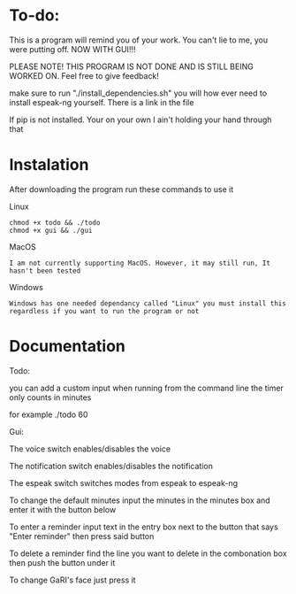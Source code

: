 # To-do:

This is a program will remind you of your work. You can't lie to me, you were putting off. NOW WITH GUI!!!

PLEASE NOTE! THIS PROGRAM IS NOT DONE AND IS STILL BEING WORKED ON. Feel free to give feedback!

make sure to run "./install_dependencies.sh" you will how ever need to install espeak-ng yourself. There is a link in the file 

If pip is not installed. Your on your own I ain't holding your hand through that

Instalation
=========================

After downloading the program run these commands to use it

Linux
```
chmod +x todo && ./todo
chmod +x gui && ./gui
```

MacOS
```
I am not currently supporting MacOS. However, it may still run, It hasn't been tested
```

Windows
```
Windows has one needed dependancy called "Linux" you must install this regardless if you want to run the program or not
```

# Documentation

Todo:

you can add a custom input when running from the command line
the timer only counts in minutes

for example ./todo 60

Gui:

The voice switch enables/disables the voice

The notification switch enables/disables the notification

The espeak switch switches modes from espeak to espeak-ng

To change the default minutes input the minutes in the minutes box and enter it with the button below

To enter a reminder input text in the entry box next to the button that says "Enter reminder" then press said button

To delete a reminder find the line you want to delete in the combonation box then push the button under it

To change GaRI's face just press it
